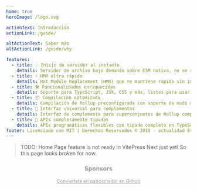 ```yaml
---
home: true
heroImage: /logo.svg

actionText: Introducción
actionLink: /guide/

altActionText: Saber más
altActionLink: /guide/why

features:
  - title: 💡 Inicio de servidor al instante
    details: Servidor de archivo bajo demanda sobre ESM nativo, no se requiere empaquetado!
  - title: ⚡️ HMR ultra rápido
    details: Hot Module Replacement (HMR) que se mantiene rápido sin importar el tamaño de la aplicación.
  - title: 🛠️ Funcionalidades enriquecidas
    details: Soporte para TypeScript, JSX, CSS y más, listos para usar.
  - title: 📦 Compilación optimizada
    details: Compilación de Rollup preconfigurada con soporte de modo multi-página y librería.
  - title: 🔩 Interfaz universal para complementos
    details: Interfaz de complemento para superconjuntos de Rollup compartida entre dev y build.
  - title: 🔑 APIs completamente tipadas
    details: APIs programáticas flexibles con tipado completo en TypeScript.
footer: Licenciado con MIT | Derechos Reservados © 2019 - actualidad Evan You & colaboradores de Vite
---
```


> TODO: Home Page feature is not ready in VitePress Next just yet! So this page looks broken for now.

  <script setup>
  import SponsorsGroup from './.vitepress/theme/SponsorsGroup.vue'
  </script>

<h3 style="text-align:center;color:#999">Sponsors</h3>

<SponsorsGroup tier="platinum" placement="landing" />

<SponsorsGroup tier="gold" placement="landing" />

<p style="text-align:center;margin-bottom:3em">
  <a style="color: #999;font-size:.9em;" href="https://github.com/sponsors/yyx990803" target="_blank" rel="noopener">Conviertete en patrocinador en Github</a>
</p>
